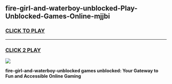 
## fire-girl-and-waterboy-unblocked-Play-Unblocked-Games-Online-mjjbi
<h3>
<a href="https://premium76.site?title=fire-girl-and-waterboy-unblocked&ref=25A">CLICK TO PLAY</a></h3>
<hr>

<h3>
<a href="https://premium76.site?title=fire-girl-and-waterboy-unblocked&ref=25A">CLICK 2 PLAY</a>
  
</h3>

<a href="https://premium76.site?title=fire-girl-and-waterboy-unblocked&ref=25A"><img src="https://clearcache.store/games.png"></a>


**fire-girl-and-waterboy-unblocked games unblocked: Your Gateway to Fun and Accessible Online Gaming**
